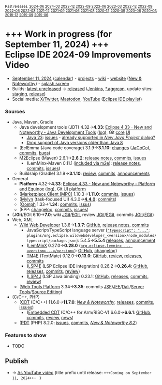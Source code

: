 <sup>Past releases:
[2024-06](https://github.com/howlger/Eclipse-IDE-improvements-videos/tree/2024-06)
[2024-03](https://github.com/howlger/Eclipse-IDE-improvements-videos/tree/2024-03)
[2023-12](https://github.com/howlger/Eclipse-IDE-improvements-videos/tree/2023-12)
[2023-09](https://github.com/howlger/Eclipse-IDE-improvements-videos/tree/2023-09)
[2023-06](https://github.com/howlger/Eclipse-IDE-improvements-videos/tree/2023-06)
[2023-03](https://github.com/howlger/Eclipse-IDE-improvements-videos/tree/2023-03)
[2022-12](https://github.com/howlger/Eclipse-IDE-improvements-videos/tree/2022-12)
[2022-09](https://github.com/howlger/Eclipse-IDE-improvements-videos/tree/2022-09)
[2022-06](https://github.com/howlger/Eclipse-IDE-improvements-videos/tree/2022-06)
[2022-03](https://github.com/howlger/Eclipse-IDE-improvements-videos/tree/2022-03)
[2021-12](https://github.com/howlger/Eclipse-IDE-improvements-videos/tree/2021-12)
[2021-09](https://github.com/howlger/Eclipse-IDE-improvements-videos/tree/2021-09)
[2021-06](https://github.com/howlger/Eclipse-IDE-improvements-videos/tree/2021-06)
[2021-03](https://github.com/howlger/Eclipse-IDE-improvements-videos/tree/2021-03)
[2020-12](https://github.com/howlger/Eclipse-IDE-improvements-videos/tree/2020-12)
[2020-09](https://github.com/howlger/Eclipse-IDE-improvements-videos/tree/2020-09)
[2020-06](https://github.com/howlger/Eclipse-IDE-improvements-videos/tree/2020-06)
[2020-03](https://github.com/howlger/Eclipse-IDE-improvements-videos/tree/2020-03)
[2019-12](https://github.com/howlger/Eclipse-IDE-improvements-videos/tree/2019-12)
[2019-09](https://github.com/howlger/Eclipse-IDE-improvements-videos/tree/2019-09)
[2019-06](https://github.com/howlger/Eclipse-IDE-improvements-videos/tree/2019-06)
</sup>

# +++ Work in progress (for September 11, 2024) +++<br>Eclipse IDE 2024-09 Improvements Video <!--# [Eclipse IDE 2024-09 Improvements Video](https://youtu.be/jTaiDGVwygE)-->

* [September 11, 2024](https://calendar.google.com/calendar/event?eid=MTNudGlsMjd1cWFoM2ZkdjY3bjJjbWs1Z2wgZ2NoczdubTRudnBtODM3NDY5ZGRqOXRqbGtAZw&ctz=Europe/Berlin) ([calendar](https://calendar.google.com/calendar/embed?src=gchs7nm4nvpm837469ddj9tjlk@group.calendar.google.com&ctz=Europe/Berlin)) - [projects](https://projects.eclipse.org/releases/2024-09) - [wiki](https://github.com/eclipse-simrel/.github/blob/main/wiki/Simultaneous_Release.md) - [website](https://eclipseide.org/) ([New & Noteworthy](https://eclipseide.org/release/noteworthy/)) - [splash screen](https://gitlab.eclipse.org/eclipsefdn/helpdesk/-/issues/3963)
* Builds: [latest unreleased](https://download.eclipse.org/technology/epp/staging/) → [released](https://download.eclipse.org/technology/epp/downloads/release/2024-09/) ([Jenkins](https://ci.eclipse.org/packaging/job/simrel.epp-tycho-build), [*.aggrcon](https://github.com/eclipse-simrel/simrel.build/commits/main), update sites: [staging](https://download.eclipse.org/staging/2024-09), [release](http://download.eclipse.org/releases/2024-09))
* Social media: [X/Twitter](https://twitter.com/EclipseJavaIDE), [Mastodon](https://mastodon.social/@EclipseFdn), [YouTube](https://www.youtube.com/user/EclipseFdn) ([Eclipse IDE playlist](https://www.youtube.com/playlist?list=PLy7t4z5SYNaSNjL60ofpwVhfA7mOF3Pgk))


### Sources

* Java, Maven, Gradle
    * Java development tools (JDT) 4.32→**4.33**: [Eclipse 4.33 - New and Noteworthy - Java Development Tools](https://www.eclipse.org/eclipse/news/4.33/jdt.php) ([log](https://github.com/eclipse-platform/www.eclipse.org-eclipse/commits/master/news/4.32/jdt.html)), Git [core](https://github.com/eclipse-jdt/eclipse.jdt.core/commits/master) [UI](https://github.com/eclipse-jdt/eclipse.jdt.ui/commits/master)
        * [Java 23](https://jdk.java.net/23/): [issues](https://github.com/eclipse-jdt/eclipse.jdt.core/milestone/69?closed=1) - [already supported in _New Java Project_ dialog?](https://github.com/eclipse-jdt/eclipse.jdt.ui/issues/1349)
        * [Drop support of Java versions older than Java 8](https://github.com/eclipse-jdt/eclipse.jdt.core/issues/2536)
    * (EclEmma (Java code coverage) 3.1.9→**3.1.10**: [changes](https://www.eclemma.org/changes.html) ([JaCoCo](https://www.jacoco.org/jacoco/trunk/doc/changes.html)), [commits](https://github.com/eclipse/eclemma/commits/master), [bugs](https://bugs.eclipse.org/bugs/buglist.cgi?product=Eclemma&query_format=advanced&order=changeddate%20DESC))
    * M2Eclipse (Maven) 2.6.1→**2.6.2**: [release notes](https://github.com/eclipse-m2e/m2e-core/blob/master/RELEASE_NOTES.md#262), [commits](https://github.com/eclipse-m2e/m2e-core/compare/2.6.1...2.6.2), [issues](https://github.com/eclipse-m2e/m2e-core/issues?q=is%3Aissue+sort%3Aupdated-desc+is%3Aclosed)
        * (LemMinx-Maven 0.11.1 ([included via m2e](https://github.com/eclipse-m2e/m2e-core/blob/master/org.eclipse.m2e.editor.lemminx/pom.xml#L48)): [release notes](https://github.com/eclipse/lemminx-maven/releases/tag/0.11.1), [commits](https://github.com/eclipse/lemminx-maven/compare/0.11.0...0.11.1), [issues](https://github.com/eclipse/lemminx-maven/issues?q=is%3Aissue+sort%3Aupdated-desc+is%3Aclosed))
    * Buildship (Gradle) 3.1.9→**3.1.10**: [review](https://projects.eclipse.org/projects/tools.buildship/releases/3.1.10), [commits](https://github.com/eclipse/buildship/commits/master), [announcements](https://discuss.gradle.org/tag/buildship-release)
* General
    * **Platform** 4.32→**4.33**: [Eclipse 4.33 - New and Noteworthy - Platform and Equinox](https://www.eclipse.org/eclipse/news/4.33/platform.php) ([log](https://github.com/eclipse-platform/www.eclipse.org-eclipse/commits/master/news/4.32/platform.html)), Git [UI](https://github.com/eclipse-platform/eclipse.platform.ui/commits/master) [platform](https://github.com/eclipse-platform/eclipse.platform/commits/master)
    * ([Marketplace Client (MPC)](https://projects.eclipse.org/projects/technology.packaging.mpc) 1.10.3→**1.11.0**: [commits](https://github.com/eclipse-mpc/epp.mpc/commits/master), [issues](https://github.com/eclipse-mpc/epp.mpc/issues))
    * ([Mylyn](https://projects.eclipse.org/projects/tools.mylyn) (task-focused UI) 4.3.0→[**4.4.0**](https://github.com/eclipse-mylyn/org.eclipse.mylyn/milestone/7?closed=1): [commits](https://github.com/eclipse-mylyn/org.eclipse.mylyn/commits/main))
    * ([Oomph](https://projects.eclipse.org/projects/tools.oomph) 1.33→**1.34**: [commits](https://github.com/eclipse-oomph/oomph/commits/master), [issus](https://github.com/eclipse-oomph/oomph/issues?q=is%3Aissue+is%3Aclosed+sort%3Aupdated-desc))
    * (EPP: [changelog](https://github.com/eclipse-packaging/packages/blob/master/CHANGELOG.md#2024-06), [commits](https://github.com/eclipse-packaging/packages/commits/master), [issues](https://github.com/eclipse-packaging/packages/issues))
* (J**Git**/EGit 6.10→**7.0**: wiki [JGit](https://github.com/eclipse-jgit/jgit/wiki/New-and-Noteworthy)/[EGit](https://github.com/eclipse-egit/egit/wiki/New-and-Noteworthy-7.0), review [JGit](https://projects.eclipse.org/projects/technology.jgit/releases/7.0.0)/[EGit](https://projects.eclipse.org/projects/technology.egit/releases/7.0.0), commits [JGit](https://github.com/eclipse-jgit/jgit/commits/master)/[EGit](https://github.com/eclipse-egit/egit/commits/master))
* Web, XML
    * [Wild Web Developer](https://projects.eclipse.org/projects/tools.wildwebdeveloper) 1.3.6→**1.3.7**: [GitHub](https://github.com/https://github.com/eclipse-wildwebdeveloper/wildwebdeveloperwebdeveloper), [release notes](https://github.com/eclipse-wildwebdeveloper/wildwebdeveloper/blob/master/RELEASE_NOTES.md#137), [commits](https://github.com/eclipse-wildwebdeveloper/wildwebdeveloper/compare/1.3.6...1.3.7)
        * JavaScript/TypeScript language server ([`"typescript": "..."`](https://github.com/eclipse-wildwebdeveloper/wildwebdeveloper/blob/master/org.eclipse.wildwebdeveloper/package.json#L5); `plugins/org.eclipse.wildwebdeveloper_<version>/node_modules/typescript/package.json`): 5.4.5→**5.5.4** [releases](https://github.com/microsoft/TypeScript/releases), [announcement](https://devblogs.microsoft.com/typescript/announcing-typescript-5-5)
        * ([LemMinX](https://projects.eclipse.org/projects/technology.lemminx) 0.27.0→**0.28.0** ([`org.eclipse.lemminx ... <version>...</version>`](https://github.com/eclipse-wildwebdeveloper/wildwebdeveloper/blob/master/org.eclipse.wildwebdeveloper.xml/pom.xml#L40-L43)): [GitHub](https://github.com/eclipse/lemminx), [changelog](https://github.com/eclipse/lemminx/blob/main/CHANGELOG.md#0280-may-27-2024))
        * [TM4E](https://projects.eclipse.org/projects/technology.tm4e) (TextMate) 0.12.0→**0.13.0**: [GitHub](https://github.com/eclipse/tm4e), [review](https://projects.eclipse.org/projects/technology.tm4e/releases/0.13.0), [releases](https://github.com/eclipse/tm4e/releases), [commits](https://github.com/eclipse/tm4e/compare/0.10.3...0.12.0)
        * ([LSP4E](https://projects.eclipse.org/projects/technology.lsp4e) (LSP Eclipse IDE integration) 0.26.2→**0.26.4**: [GitHub](https://github.com/eclipse/lsp4e), [releases](https://github.com/eclipse/lsp4e/releases), [commits](https://github.com/eclipse/lsp4e/compare/0.26.2...0.26.4), [review](https://projects.eclipse.org/projects/technology.lsp4e/releases/0.26.4))
        * ([LSP4J](https://projects.eclipse.org/projects/technology.lsp4j) (LSP Java binding) 0.23.1: [GitHub](https://github.com/eclipse/lsp4j), [releases](https://github.com/eclipse/lsp4j/releases), [commits](https://github.com/eclipse/lsp4j/compare/v0.22.0...v0.23.1), [review](https://projects.eclipse.org/projects/technology.lsp4j))
    * ([Web Tools Platform](https://projects.eclipse.org/projects/webtools) 3.34→**3.35**: commits [JSF](https://github.com/eclipse-jsf/webtools.jsf/commits/master/)/[JEE](https://github.com/eclipse-jeetools/webtools.javaee/commits/master/)/[Dali](https://github.com/eclipse-dali/webtools.dali/commits/master/)/[Server Tools](https://github.com/eclipse-servertools/servertools/commits/master/)/[Source Editing](https://github.com/eclipse-sourceediting/sourceediting/commits/master/))
* (C/C++, PHP)
    * ([CDT](https://projects.eclipse.org/projects/tools.cdt) (C/C++) 11.6.0→**11.7.0**: [_New & Noteworthy_](https://github.com/eclipse-cdt/cdt/blob/main/NewAndNoteworthy/CDT-11.7.md), [releases](https://github.com/eclipse-cdt/cdt/releases), [commits](https://github.com/eclipse-cdt/cdt/compare/CDT_11_6_0...CDT_11_7_0), [issues](https://github.com/eclipse-cdt/cdt/issues?q=is%3Aissue+sort%3Aupdated-desc))
        * ([Embedded CDT](https://projects.eclipse.org/projects/iot.embed-cdt) (C/C++ for Arm/RISC-V) 6.6.0→**6.6.1**: [GitHub](https://github.com/eclipse-embed-cdt/eclipse-plugins), [commits](https://github.com/eclipse-embed-cdt/eclipse-plugins/compare/v6.6.0...v6.6.1), [review](https://projects.eclipse.org/projects/iot.embed-cdt/releases/6.6.1), [news](https://eclipse-embed-cdt.github.io/news/))
    * ([PDT](https://projects.eclipse.org/projects/tools.pdt) (PHP) 8.2.0: [issues](https://github.com/eclipse/pdt/issues?q=is%3Aissue+sort%3Aupdated-asc), [commits](https://github.com/eclipse/pdt/commits/master), [_New & Noteworthy 8.2_](https://github.com/eclipse-pdt/pdt/wiki/NewIn82))


### Features to show

* TODO


## Publish
* → [As YouTube video](https://www.youtube.com/playlist?list=PLnh_8hTD4yvnhXSttuewEKgKkmlIj_ND-) (title prefix until release: `+++Coming on September 11, 2024+++ ` )
